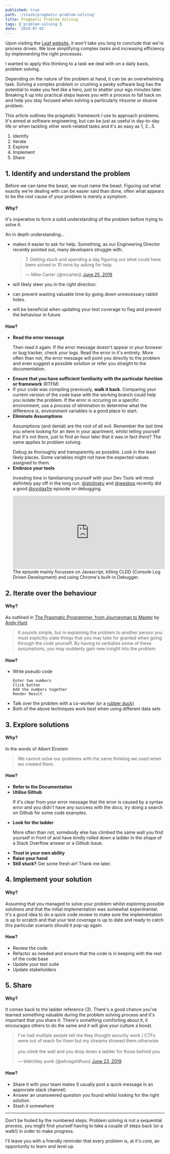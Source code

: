 ```yaml
---
published: true
path: '/stash/pragmatic-problem-solving'
title: Pragmatic Problem Solving
tags: ['problem-solving']
date: '2019-07-02'
---
```


Upon visiting the [Leaf website](http://www.weareleaf.com), it won't take you long to conclude that we're process driven. We love simplifying complex tasks and increasing efficiency by implementing the right processes.

I wanted to apply this thinking to a task we deal with on a daily basis, problem solving.

Depending on the nature of the problem at hand, it can be an overwhelming task. Solving a complex problem or crushing a pesky software bug has the potential to make you feel like a hero, just to shatter your ego minutes later. Breaking it up into practical steps leaves you with a process to fall back on and help you stay focused when solving a particularly irksome or elusive problem.

This article outlines the pragmatic framework I use to approach problems. It's aimed at software engineering, but can be just as useful in day-to-day life or when tackling other work-related tasks and it's as easy as 1, 2...5.

<ol>
  <li>Identify</li>
  <li>Iterate</li>
  <li>Explore</li>
  <li>Implement</li>
  <li>Share</li>
</ol>

## 1. Identify and understand the problem

Before we can tame the beast, we must name the beast. Figuring out what exactly we're dealing with can be easier said than done, often what appears to be the root cause of your problem is merely a symptom.

#### Why?

It's imperative to form a solid understanding of the problem before trying to solve it.

<p>
  An in depth understanding...
  <ul>
    <li>
      <p>makes it easier to ask for help. Something, as our Engineering Director recently pointed out, many developers struggle with.</p>
      <blockquote class="twitter-tweet"><p lang="en" dir="ltr">7. Getting stuck and spending a day figuring out what could have been solved in 10 mins by asking for help.</p>&mdash; Mike Carter (@mcarterj) <a href="https://twitter.com/mcarterj/status/1143626584655650816?ref_src=twsrc%5Etfw">June 25, 2019</a></blockquote> <script async src="https://platform.twitter.com/widgets.js" charset="utf-8"></script>
    </li>
    <li>
      will likely steer you in the right direction.
    </li>
    <li>
      <p>can prevent wasting valuable time by going down  unnecessary rabbit holes.</p>
    </li>
    <li>
      <p>will be beneficial when updating your test coverage to flag and prevent the behaviour in future.</p>
    </li>
  </ul>
</p>

#### How?

<ul>
  <li><b>Read the error message</b><p>Then read it again. If the error message doesn't appear in your browser or bug tracker, check your logs. Read the error in it's entirety. More often than not, the error message will point you directly to the problem and even suggest a possible solution or refer you straight to the documentation.</p>
  </li>
  <li><b>Ensure that you have sufficient familiarity with the particular function or framework</b> (RTFM)</li>
  <li>
    If your code was compiling previously, <b>walk it back</b>. Comparing your current version of the code base with the working branch could help you isolate the problem. If the error is occuring on a specific environment, use a process of elimination to determine what the difference is, environment variables is a good place to start.
  </li>
  <li>
    <b>Eliminate Assumptions</b>
    <p>
      Assumptions (and denial) are the root of all evil. Remember the last time you where looking for an item in your apartment, whilst telling yourself that it's not <i>there</i>, just to find an hour later that it was in fact <i>there</i>? The same applies to problem solving.
    </p>
    Debug as thoroughly and transparently as possible. Look in the least likely places. Some variables might not have the expected values assigned to them.
  </li>
  <li>
    <b>Embrace your tools</b>
    <p>Investing time in familiarising yourself with your Dev Tools will most definitely pay off in the long run. <a href="https://twitter.com/stolinski"  target="_blank" >@stolinsky</a> and <a href="https://twitter.com/wesbos"  target="_blank" >@wesbos</a> recently did a good <a href="https://twitter.com/syntaxfm"  target="_blank" >@syntaxfm</a> episode on debugging.</p>
    </p>
    <iframe src="https://open.spotify.com/embed-podcast/episode/3xo35XDcLxlODRItBSEQEb" width="100%" height="232" frameborder="0" allowtransparency="true" allow="encrypted-media"></iframe>
    The episode mainly focusses on Javascript, killing CLDD (Console Log Driven Development) and using Chrome's built-in Debugger.
  </li>
</ul>

## 2. Iterate over the behaviour

#### Why?

As outlined in <a href="https://pragprog.com/book/tpp20/the-pragmatic-programmer-20th-anniversary-edition" target="_blank">The Pragmatic Programmer, from Journeyman to Master</a> by <a href="https://twitter.com/pragmaticandy" target="_blank">Andy Hunt</a>

<blockquote>It sounds simple, but in explaining the problem to another person you must explicitly state things that you may take for
granted when going through the code yourself. By having to verbalize some of these assumptions, you may suddenly
gain new insight into the problem</blockquote>

#### How?

<ul>
<li>Write pseudo code</li>

```
Enter two numbers
Click button
Add the numbers together
Render Result
```

<li>Talk over the problem with a co-worker (or a <a href="https://en.wikipedia.org/wiki/Rubber_duck_debugging" target="_blank">rubber duck</a>)</li>
<li>Both of the above techniques work best when using different data sets</li>
</ul>

## 3. Explore solutions

#### Why?

In the words of Albert Einstein

<blockquote>We cannot solve our problems with the same thinking we used when we created them.</blockquote>

#### How?

<ul>
  <li><b>Refer to the Documentation</b></li>
  <li><b>Utilise Github</b>
  <p>If it's clear from your error message that the error is caused by a syntax error and you didn't have any success with the docs, try doing a search on Github for some code examples.</p>
  </li>
  <li><b>Look for the ladder</b>
  <p>More often than not, somebody else has climbed the same wall you find yourself in front of and have kindly rolled down a ladder in the shape of a Stack Overflow answer or a Github Issue.</p>
  </li>
  <li><b>Trust in your own ability</b></li>
  <li><b>Raise your hand</b></li>
  <li><b>Still stuck?</b> Get some fresh air! Thank me later.</li>
</ul>

## 4. Implement your solution

#### Why?

Assuming that you managed to solve your problem whilst exploring possible solutions <i>and</i> that the initial implementation was somewhat experimental. It's a good idea to do a quick code review to make sure the implementation is up to scratch and that your test coverage is up to date and ready to catch this particular scenario should it pop-up again.

#### How?

<ul>
  <li>Review the code</li>
  <li>Refactor as needed and ensure that the code is in keeping with the rest of the code base</li>
  <li>Update your test suite</li>
  <li>Update stakeholders</li>
</ul>

## 5. Share

#### Why?

It comes back to the ladder reference (3). There's a good chance you've learned something valuable during the problem solving process and it's important that you share it. There's something comforting about it, it encourages others to do the same and it will give your culture a boost.

<blockquote class="twitter-tweet"><p lang="en" dir="ltr">I&#39;ve had multiple people tell me they thought security work / CTFs were out of reach for them but my streams showed them otherwise <br><br>you climb the wall and you drop down a ladder for those behind you</p>&mdash; bletchley punk (@alicegoldfuss) <a href="https://twitter.com/alicegoldfuss/status/1142872874832674818?ref_src=twsrc%5Etfw">June 23, 2019</a></blockquote> <script async src="https://platform.twitter.com/widgets.js" charset="utf-8"></script>

#### How?

<ul>
  <li>Share it with your team mates (I usually post a quick message in an approriate slack channel)</li>
  <li>Answer an unanswered question you found whilst looking for the right solution</li>
  <li>Stash it somewhere</li>
</ul>

<hr>

Don’t be fooled by the numbered steps. Problem solving is not a sequential process, you might find yourself having to take a couple of steps back (or a walk!) in order to make progress.

I'll leave you with a friendly reminder that every problem is, at it's core, an opportunity to learn and level up.
